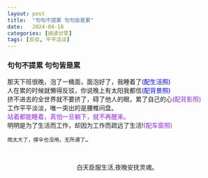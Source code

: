 ```yaml
---
layout: post
title:  "句句不提累 句句皆是累"
date:   2024-04-18
categories: [阅读分享]
tags: [反驳, 平平淡淡]  
---
```


### 句句不提累 句句皆是累
那天下班很晚，泡了一桶面，面泡好了，我睡着了<font color="#0000ff">(配生活照)</font>   
人在累的时候就懒得反驳，你说晚上有太阳我都信<font color="#0000ff">(配背景照)</font>   
挤不进去的全世界就不要挤了，碍了他人的眼，累了自己的心<font color="#8a2be2">(配背影照)</font>   
工作平平淡淡，唯一突出的是腰椎间盘。  
<font color="#8a2be2">站着都能睡着，真怕一旦躺下，就不再醒来。</font>    
明明是为了生活而工作，却因为工作而疏远了生活!<font color="#8a2be2">(配车窗照)</font>   
```text
雨太大了，撑伞也没用。无所谓了…
```
<br>
<p  align="center">白天臣服生活,夜晚安抚灵魂。</p>


